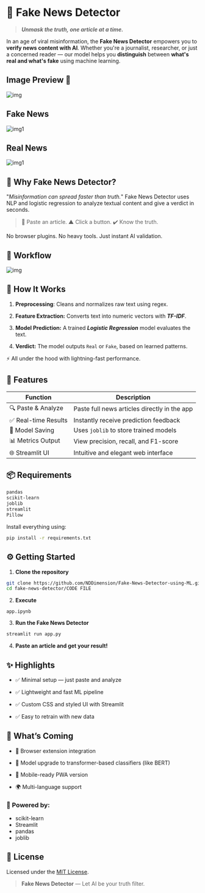 
# 📰 Fake News Detector

> ***Unmask the truth, one article at a time.***

In an age of viral misinformation, the **Fake News Detector** empowers you to **verify news content with AI**. Whether you're a journalist, researcher, or just a concerned reader — our model helps you **distinguish** between **what's real and what's fake** using machine learning.


## Image Preview 🌟

![img](Img/prev.png)

## Fake News 

![img1](Img/fake.png)

## Real News

![img1](Img/true.png)

## 🚀 Why Fake News Detector?

 "*Misinformation can spread faster than truth.*"
Fake News Detector uses NLP and logistic regression to analyze textual content and give a verdict in seconds.

> 🌠 Paste an article.
>  ▲ Click a button.
> ✔️ Know the truth.

No browser plugins. No heavy tools. Just instant AI validation.

## 🌟 Workflow

![img](Img/1.png)


## 🧠 How It Works

1. **Preprocessing**: Cleans and normalizes raw text using regex.


2. **Feature Extraction:** Converts text into numeric vectors with ***TF-IDF***.

3. **Model Prediction:** A trained ***Logistic Regression*** model evaluates the text.

4. **Verdict:** The model outputs `Real` or `Fake`, based on learned patterns.

⚡ All under the hood with lightning-fast performance.



## 🧰 Features

| Function            | Description                                  |
| ------------------- | -------------------------------------------- |
| 🔍 Paste & Analyze  | Paste full news articles directly in the app |
| ✅ Real-time Results | Instantly receive prediction feedback        |
| 💾 Model Saving     | Uses `joblib` to store trained models        |
| 📊 Metrics Output   | View precision, recall, and F1-score         |
| 🌐 Streamlit UI     | Intuitive and elegant web interface          |



## 📦 Requirements

```txt
pandas
scikit-learn
joblib
streamlit
Pillow
```

Install everything using:
```bash
pip install -r requirements.txt
```



## ⚙️ Getting Started

1. **Clone the repository**
```bash
git clone https://github.com/NDDimension/Fake-News-Detector-using-ML.git
cd fake-news-detector/CODE FILE
```

2. **Execute**
```
app.ipynb
```

3. **Run the Fake News Detector**
```bash
streamlit run app.py
```

4. **Paste an article and get your result!**



## ✨ Highlights

- ✅ Minimal setup — just paste and analyze

- ✅ Lightweight and fast ML pipeline

- ✅ Custom CSS and styled UI with Streamlit

- ✅ Easy to retrain with new data



## 🔮 What’s Coming

- 📌 Browser extension integration

- 🧠 Model upgrade to transformer-based classifiers (like BERT)
 
- 📱 Mobile-ready PWA version

- 🌍 Multi-language support



### 🧠 Powered by:

- scikit-learn
- Streamlit
- pandas
- joblib



## 📜 License

Licensed under the [MIT License](LICENSE).



> **Fake News Detector** — Let AI be your truth filter.